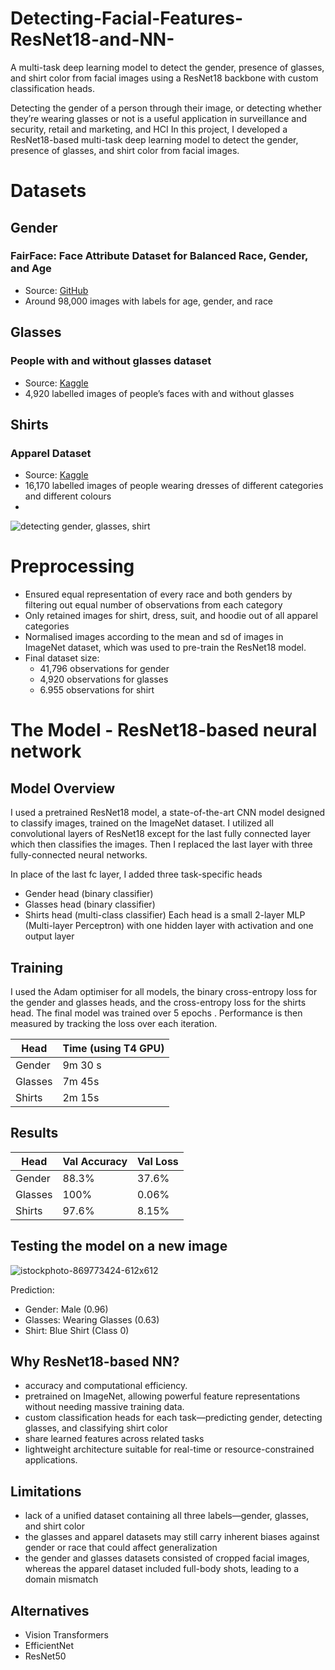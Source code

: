 # Detecting-Facial-Features-ResNet18-and-NN-
A multi-task deep learning model to detect the gender, presence of glasses, and shirt color from facial images using a ResNet18 backbone with custom classification heads.

Detecting the gender of a person through their image, or detecting whether they’re wearing glasses or not is a useful application in surveillance and security, retail and marketing, and HCI  In this project, I developed a ResNet18-based multi-task deep learning model to detect the gender, presence of glasses, and shirt color from facial images.

# Datasets

## Gender
### FairFace: Face Attribute Dataset for Balanced Race, Gender, and Age
- Source: [GitHub](https://github.com/joojs/fairface)
- Around 98,000 images with labels for age, gender, and race

## Glasses
### People with and without glasses dataset
- Source: [Kaggle](https://www.kaggle.com/datasets/kaiska/apparel-dataset)
- 4,920 labelled images of people’s faces with and without glasses

## Shirts
### Apparel Dataset
- Source: [Kaggle](https://www.kaggle.com/datasets/kaiska/apparel-dataset)
- 16,170 labelled images of people wearing dresses of different categories and different colours
- 
![detecting gender, glasses, shirt](https://github.com/user-attachments/assets/0b1153c7-930a-449e-bd85-ce95e92e4a18)

# Preprocessing

- Ensured equal representation of every race and both genders by filtering out equal number of observations from each category
- Only retained images for shirt, dress, suit, and hoodie out of all apparel categories
- Normalised images according to the mean and sd of images in ImageNet dataset, which was used to pre-train the ResNet18 model.
- Final dataset size:
  - 41,796 observations for gender
  - 4,920 observations for glasses
  - 6.955 observations for shirt

# The Model - ResNet18-based neural network

## Model Overview

I used a pretrained ResNet18 model, a state-of-the-art CNN model designed to classify images, trained on the ImageNet dataset. I utilized all convolutional layers of ResNet18 except for the last fully connected layer which then classifies the images. Then I replaced the last layer with three fully-connected neural networks.

In place of the last fc layer, I added three task-specific heads
- Gender head (binary classifier)
- Glasses head (binary classifier)
- Shirts head (multi-class classifier)
Each head is a small 2-layer MLP (Multi-layer Perceptron) with one hidden layer with activation and one output layer

## Training

I used the Adam optimiser for all models, the binary cross-entropy loss for the gender and glasses heads, and the cross-entropy loss for the shirts head. The final model was trained over 5 epochs . Performance is then measured by tracking the loss over each iteration.

| Head  | Time (using T4 GPU) |
| ------------- | ------------- |
| Gender  | 9m 30 s  |
| Glasses  | 7m 45s  |
| Shirts  | 2m 15s  |

## Results

| Head  | Val Accuracy |  Val Loss  |
| ------------- | ------------- | ------  |
| Gender  | 88.3%  |  37.6%  |
| Glasses  | 100%  |  0.06%  |
| Shirts  | 97.6%  |  8.15%  |

## Testing the model on a new image

![istockphoto-869773424-612x612](https://github.com/user-attachments/assets/e0fc226e-f135-431c-aaa0-9f14ca36ea17)

Prediction: 
- Gender: Male (0.96)
- Glasses: Wearing Glasses (0.63)
- Shirt: Blue Shirt (Class 0)

## Why ResNet18-based NN?

- accuracy and computational efficiency.
- pretrained on ImageNet, allowing powerful feature representations without needing massive training data.
- custom classification heads for each task—predicting gender, detecting glasses, and classifying shirt color
- share learned features across related tasks
- lightweight architecture suitable for real-time or resource-constrained applications.

## Limitations

- lack of a unified dataset containing all three labels—gender, glasses, and shirt color
- the glasses and apparel datasets may still carry inherent biases against gender or race that could affect generalization
- the gender and glasses datasets consisted of cropped facial images, whereas the apparel dataset included full-body shots, leading to a domain mismatch

## Alternatives

- Vision Transformers
- EfficientNet
- ResNet50












